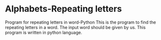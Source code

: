 # Alphabets-Repeating letters
Program for repeating letters in word-Python
This is the program to find the repeating letters in a word.
The input word should be given by us.
This program is written in python language.
